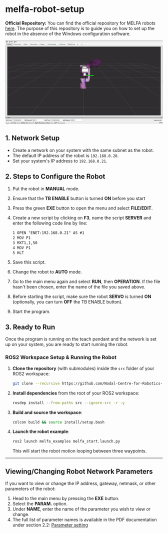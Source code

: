 # melfa-robot-setup

**Official Repository:**
You can find the official repository for MELFA robots [here](https://github.com/Mitsubishi-Electric-Asia/melfa_ros2_driver.git). The purpose of this repository is to guide you on how to set up the robot in the absence of the Windows configuration software.

![MELFA Robot Loop Example](res/melfa_loop_video.gif)

## 1. Network Setup

- Create a network on your system with the same subnet as the robot.
- The default IP address of the robot is `192.168.0.20`.
- Set your system's IP address to `192.168.0.21`.

## 2. Steps to Configure the Robot

1. Put the robot in **MANUAL** mode.
2. Ensure that the **TB ENABLE** button is turned **ON** before you start
3. Press the green **EXE** button to open the menu and select **FILE/EDIT**.
4. Create a new script by clicking on **F3**, name the script **SERVER** and enter the following code line by line:

    ```
    1 OPEN "ENET:192.168.0.21" AS #1
    2 MOV P1
    3 MXT1,1,50
    4 MOV P1
    5 HLT
    ```

5. Save this script.
6. Change the robot to **AUTO** mode.
7. Go to the main menu again and select **RUN**, then **OPERATION**. If the file hasn't been chosen, enter the name of the file you saved above.
8. Before starting the script, make sure the robot **SERVO** is turned **ON** (optionally, you can turn **OFF** the TB ENABLE button).
9. Start the program.

## 3. Ready to Run

Once the program is running on the teach pendant and the network is set up on your system, you are ready to start running the robot.

### ROS2 Workspace Setup & Running the Robot

1. **Clone the repository** (with submodules) inside the `src` folder of your ROS2 workspace:
   ```bash
   git clone --recursive https://github.com/Nodal-Centre-for-Robotics-and-AI-GECT/melfa-robot-setup.git
   ```

2. **Install dependencies** from the root of your ROS2 workspace:
   ```bash
   rosdep install --from-paths src --ignore-src -r -y
   ```

3. **Build and source the workspace**:
   ```bash
   colcon build && source install/setup.bash
   ```

4. **Launch the robot example**:
   ```bash
   ros2 launch melfa_examples melfa_start.launch.py
   ```
   This will start the robot motion looping between three waypoints.

---

## Viewing/Changing Robot Network Parameters

If you want to view or change the IP address, gateway, netmask, or other parameters of the robot:

1. Head to the main menu by pressing the **EXE** button.
2. Select the **PARAM.** option.
3. Under **NAME**, enter the name of the parameter you wish to view or change.
4. The full list of parameter names is available in the PDF documentation under section 2.2: [Parameter setting](/docs/BFPA3379.pdf)
